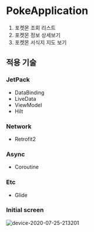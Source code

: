 # PokeApplication
1. 포켓몬 조회 리스트
2. 포켓몬 정보 상세보기
3. 포켓몬 서식지 지도 보기

## 적용 기술
### JetPack

* DataBinding
* LiveData
* ViewModel
* Hilt

### Network

* Retrofit2

### Async

* Coroutine

### Etc
* Glide

### Initial screen
![device-2020-07-25-213201](https://user-images.githubusercontent.com/7857824/88457096-a1177a80-cebe-11ea-9000-6975e646a41c.gif)